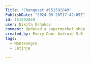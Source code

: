 ```yaml
---
Title: "Changeset #151592849"
PublishDate: "2024-05-20T17:42:09Z"
id: 151592849
user: Nikita Ushakov
comment: Updated a supermarket shop
created_by: Every Door Android 5.0
tags:
  - Montenegro
  - Cetinje

---
```

